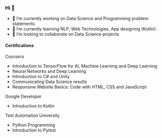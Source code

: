 ### Hi 👋

- 🔭 I’m currently working on Data Science and Programming problem statements
- 🌱 I’m currently learning NLP, Web Technologies, App designing (Kotlin).
- 👯 I’m looking to collaborate on Data Science projects

#### Certifications

Coursera
- Introduction to TensorFlow for AI, Machine Learning and Deep Learning
- Neural Networks and Deep Learning
- Introduction to C# and Unity
- Communicating Data Science results
- Responsive Website Basics: Code with HTML, CSS and JavaScript

Google Developer
- Introduction to Kotlin

Test Automation University
- Python Programming
- Introduction to Pytest

